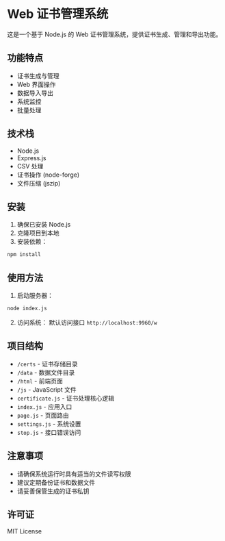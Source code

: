 # Web 证书管理系统

这是一个基于 Node.js 的 Web 证书管理系统，提供证书生成、管理和导出功能。

## 功能特点

- 证书生成与管理
- Web 界面操作
- 数据导入导出
- 系统监控
- 批量处理

## 技术栈

- Node.js
- Express.js
- CSV 处理
- 证书操作 (node-forge)
- 文件压缩 (jszip)

## 安装

1. 确保已安装 Node.js
2. 克隆项目到本地
3. 安装依赖：
```bash
npm install
```

## 使用方法

1. 启动服务器：
```bash
node index.js
```

2. 访问系统：
默认访问接口 `http://localhost:9960/w`

## 项目结构

- `/certs` - 证书存储目录
- `/data` - 数据文件目录
- `/html` - 前端页面
- `/js` - JavaScript 文件
- `certificate.js` - 证书处理核心逻辑
- `index.js` - 应用入口
- `page.js` - 页面路由
- `settings.js` - 系统设置
- `stop.js` - 接口错误访问

## 注意事项

- 请确保系统运行时具有适当的文件读写权限
- 建议定期备份证书和数据文件
- 请妥善保管生成的证书私钥

## 许可证

MIT License
